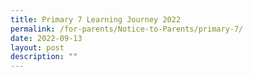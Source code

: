 ```yaml
---
title: Primary 7 Learning Journey 2022
permalink: /for-parents/Notice-to-Parents/primary-7/
date: 2022-09-13
layout: post
description: ""
---
```






